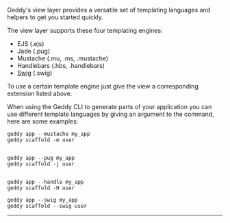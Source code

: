 Geddy's view layer provides a versatile set of templating languages and helpers to get you started quickly.

The view layer supports these four templating engines:

+ EJS (.ejs)
+ Jade (.pug)
+ Mustache (.mu, .ms, .mustache)
+ Handlebars (.hbs, .handlebars)
+ [Swig](http://paularmstrong.github.io/swig/) (.swig)

To use a certain template engine just give the view a corresponding extension listed above.

When using the Geddy CLI to generate parts of your application you can use different template languages by giving an argument to the command, here are some examples:

```
geddy app --mustache my_app
geddy scaffold -m user


geddy app --pug my_app
geddy scaffold -j user


geddy app --handle my_app
geddy scaffold -H user

geddy app --swig my_app
geddy scaffold --swig user
```

* * *

